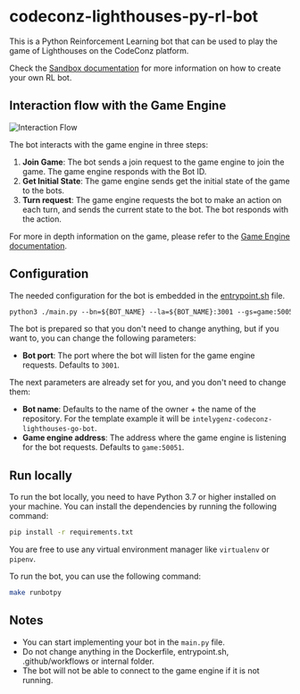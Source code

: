 # codeconz-lighthouses-py-rl-bot

This is a Python Reinforcement Learning bot that can be used to play the game of Lighthouses on the CodeConz platform.

Check the [Sandbox documentation](sandbox/README) for more information on how to create your own RL bot.

## Interaction flow with the Game Engine

![Interaction Flow](./docs/interaction_flow.png)

The bot interacts with the game engine in three steps:

1. **Join Game**: The bot sends a join request to the game engine to join the game. The game engine responds with the Bot ID.
2. **Get Initial State**: The game engine sends get the initial state of the game to the bots.
3. **Turn request**: The game engine requests the bot to make an action on each turn, and sends the current state to the bot. The bot responds with the action.

For more in depth information on the game, please refer to the [Game Engine documentation](https://github.com/intelygenz/codeconz-lighthouses-engine/blob/master/README.md).

## Configuration

The needed configuration for the bot is embedded in the [entrypoint.sh](entrypoint.sh) file.
```Dockerfile
python3 ./main.py --bn=${BOT_NAME} --la=${BOT_NAME}:3001 --gs=game:50051
```

The bot is prepared so that you don't need to change anything, but if you want to, you can change the following parameters:
- **Bot port**: The port where the bot will listen for the game engine requests. Defaults to `3001`.

The next parameters are already set for you, and you don't need to change them:
- **Bot name**: Defaults to the name of the owner + the name of the repository. For the template example it will be `intelygenz-codeconz-lighthouses-go-bot`.
- **Game engine address**: The address where the game engine is listening for the bot requests. Defaults to `game:50051`.



## Run locally

To run the bot locally, you need to have Python 3.7 or higher installed on your
machine. You can install the dependencies by running the following command:

```bash
pip install -r requirements.txt
```

You are free to use any virtual environment manager like `virtualenv` or
`pipenv`.

To run the bot, you can use the following command:

```bash
make runbotpy
```

## Notes

- You can start implementing your bot in the `main.py` file.
- Do not change anything in the Dockerfile, entrypoint.sh, .github/workflows or internal folder.
- The bot will not be able to connect to the game engine if it is not running.
